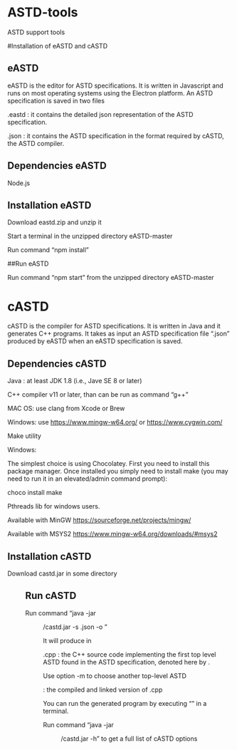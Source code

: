 # ASTD-tools
ASTD support tools

#Installation of eASTD and cASTD 

## eASTD 

eASTD is the editor for ASTD specifications.  It is written in Javascript and runs on most operating systems using the Electron platform. An ASTD specification is saved in two files 

<spec-name>.eastd : it contains the detailed json representation of the ASTD specification. 

<spec-name>.json : it contains the ASTD specification in the format required by cASTD, the ASTD compiler. 

## Dependencies eASTD

Node.js 

## Installation eASTD

Download eastd.zip and unzip it 

Start a terminal in the unzipped directory eASTD-master 

Run command “npm install”  

##Run eASTD 

Run command “npm start” from the unzipped directory eASTD-master 

# cASTD 

cASTD is the compiler for ASTD specifications.  It is written in Java and it generates C++ programs. It takes as input an ASTD specification file “<spec-name>.json” produced by eASTD when an eASTD specification is saved. 

## Dependencies cASTD

Java : at least JDK 1.8 (i.e., Jave SE 8 or later) 

C++ compiler v11 or later, than can be run as command “g++” 

MAC OS: use clang from Xcode or Brew 

Windows: use https://www.mingw-w64.org/ or  https://www.cygwin.com/ 

Make utility 

Windows: 

The simplest choice is using Chocolatey. First you need to install this package manager. Once installed you simply need to install make (you may need to run it in an elevated/admin command prompt): 

choco install make 
 
Pthreads lib for windows users. 

Available with MinGW https://sourceforge.net/projects/mingw/ 

Available with MSYS2 https://www.mingw-w64.org/downloads/#msys2 

## Installation cASTD

Download castd.jar in some directory <dir> 

## Run cASTD 

Run command “java -jar <dir>/castd.jar -s <spec-name>.json  -o <output-dir>” 

It will produce in <output-dir> 

<A>.cpp : the C++ source code implementing the first top level ASTD found in the ASTD specification, denoted here by <A>. 

Use option -m to choose another top-level ASTD 

<A> : the compiled and linked version of <A>.cpp 

You can run the generated program by executing “<A>” in a terminal. 

Run command “java -jar <dir>/castd.jar -h” to get a full list of cASTD options 
